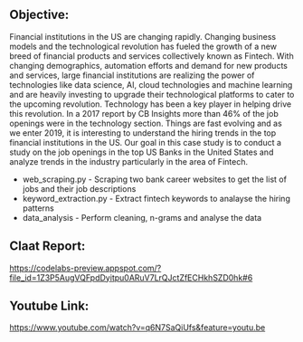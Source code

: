 ## Objective:
Financial institutions in the US are changing rapidly. Changing business models and the technological revolution has fueled the growth of a new breed of financial products and services collectively known as Fintech. With changing demographics, automation efforts and demand for new products and services, large financial institutions are realizing the power of technologies like data science, AI, cloud technologies and machine learning and are heavily investing to upgrade their technological platforms to cater to the upcoming revolution. Technology has been a key player in helping drive this revolution. In a 2017 report by CB Insights more than 46% of the job openings were in the technology section. Things are fast evolving and as we enter 2019, it is interesting to understand the hiring trends in the top financial institutions in the US. Our goal in this case study is to conduct a study on the job openings in the top US Banks in the United States and analyze trends in the industry particularly in the area of Fintech.

* web_scraping.py - Scraping two bank career websites to get the list of jobs and their job descriptions
* keyword_extraction.py - Extract fintech keywords to analayse the hiring patterns
* data_analysis - Perform cleaning, n-grams and analyse the data

## Claat Report:
https://codelabs-preview.appspot.com/?file_id=1Z3P5AugVQFpdDyitpu0ARuV7LrQJctZfECHkhSZD0hk#6

## Youtube Link:
https://www.youtube.com/watch?v=q6N7SaQiUfs&feature=youtu.be


